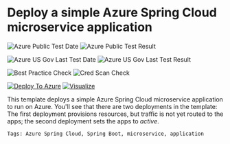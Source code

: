 # Deploy a simple Azure Spring Cloud microservice application

![Azure Public Test Date](https://azurequickstartsservice.blob.core.windows.net/badges/101-azure-spring-cloud/PublicLastTestDate.svg)
![Azure Public Test Result](https://azurequickstartsservice.blob.core.windows.net/badges/101-azure-spring-cloud/PublicDeployment.svg)

![Azure US Gov Last Test Date](https://azurequickstartsservice.blob.core.windows.net/badges/101-azure-spring-cloud/FairfaxLastTestDate.svg)
![Azure US Gov Last Test Result](https://azurequickstartsservice.blob.core.windows.net/badges/101-azure-spring-cloud/FairfaxDeployment.svg)

![Best Practice Check](https://azurequickstartsservice.blob.core.windows.net/badges/101-azure-spring-cloud/BestPracticeResult.svg)
![Cred Scan Check](https://azurequickstartsservice.blob.core.windows.net/badges/101-azure-spring-cloud/CredScanResult.svg)

[![Deploy To Azure](https://raw.githubusercontent.com/fathym-it/azure-quickstart-templates/master/1-CONTRIBUTION-GUIDE/images/deploytoazure.svg?sanitize=true)](https://portal.azure.com/#create/Microsoft.Template/uri/https%3A%2F%2Fraw.githubusercontent.com%2Ffathym-it%2Fazure-quickstart-templates%2Fmaster%2F101-azure-spring-cloud%2Fazuredeploy.json)
[![Visualize](https://raw.githubusercontent.com/fathym-it/azure-quickstart-templates/master/1-CONTRIBUTION-GUIDE/images/visualizebutton.svg?sanitize=true)](http://armviz.io/#/?load=https%3A%2F%2Fraw.githubusercontent.com%2Ffathym-it%2Fazure-quickstart-templates%2Fmaster%2F101-azure-spring-cloud%2Fazuredeploy.json)

This template deploys a simple Azure Spring Cloud microservice application to run on Azure. You'll see that there are two deployments in the template: The first deployment provisions resources, but traffic is not yet routed to the apps; the second deployment sets the apps to _active_.

`Tags: Azure Spring Cloud, Spring Boot, microservice, application`
